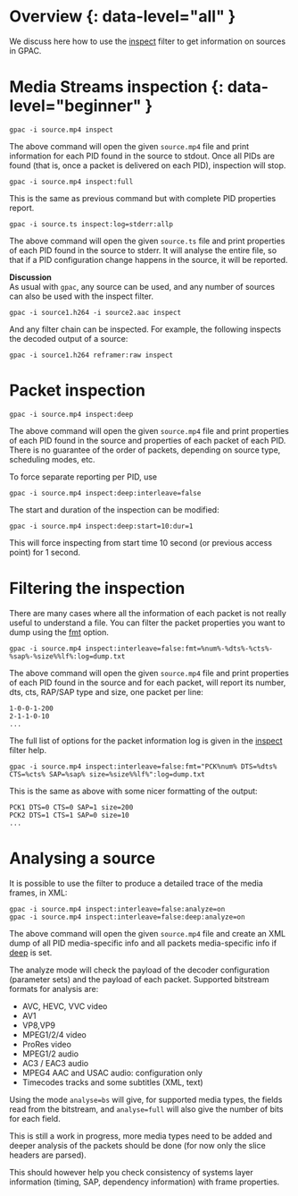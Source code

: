 # Overview {: data-level="all" }

We discuss here how to use the [inspect](inspect) filter to get information on sources in GPAC.  


# Media Streams inspection {: data-level="beginner" }
 
```
gpac -i source.mp4 inspect
```

The above command will open the given `source.mp4` file and print information for each PID found in the source to stdout. Once all PIDs are found (that is, once a packet is delivered on each PID), inspection will stop.

```
gpac -i source.mp4 inspect:full
```

This is the same as previous command but with complete PID properties report.

```gpac -i source.ts inspect:log=stderr:allp```

The above command will open the given `source.ts` file and print properties of each PID found in the source to stderr. It will analyse the entire file, so that if a PID configuration change happens in the source, it will be reported.


__Discussion__  
As usual with ```gpac```, any source can be used, and any number of sources can also be used with the inspect filter.

```
gpac -i source1.h264 -i source2.aac inspect
```

And any filter chain can be inspected. For example, the following inspects the decoded output of a source: 
```
gpac -i source1.h264 reframer:raw inspect
```


# Packet inspection

```
gpac -i source.mp4 inspect:deep
```

The above command will open the given `source.mp4` file and print properties of each PID found in the source and properties of each packet of each PID. There is no guarantee of the order of packets, depending on source type, scheduling modes, etc.   

To force separate reporting per PID, use

```
gpac -i source.mp4 inspect:deep:interleave=false
```


The start and duration of the inspection can be modified:

```
gpac -i source.mp4 inspect:deep:start=10:dur=1
```

This will force inspecting from start time 10 second (or previous access point) for 1 second.

# Filtering the inspection

There are many cases where all the information of each packet is not really useful to understand a file. You can filter the packet properties you want to dump using the [fmt](inspect#fmt) option. 
```
gpac -i source.mp4 inspect:interleave=false:fmt=%num%-%dts%-%cts%-%sap%-%size%%lf%:log=dump.txt
```

The above command will open the given `source.mp4` file and print properties of each PID found in the source and for each packet, will report its number, dts, cts, RAP/SAP type and size, one packet per line:
```
1-0-0-1-200
2-1-1-0-10
...
```

The full list of options for the packet information log is given in the [inspect](inspect) filter help.

```
gpac -i source.mp4 inspect:interleave=false:fmt="PCK%num% DTS=%dts% CTS=%cts% SAP=%sap% size=%size%%lf%":log=dump.txt
```

This is the same as above with some nicer formatting of the output:
```
PCK1 DTS=0 CTS=0 SAP=1 size=200
PCK2 DTS=1 CTS=1 SAP=0 size=10
...
```


# Analysing a source

It is possible to use the filter to produce a detailed trace of the media frames, in XML:
```
gpac -i source.mp4 inspect:interleave=false:analyze=on
gpac -i source.mp4 inspect:interleave=false:deep:analyze=on
```

The above command will open the given `source.mp4` file and create an XML dump of all PID media-specific info and all packets media-specific info if [deep](inspect#deep) is set. 

The analyze mode will check the payload of the decoder configuration (parameter sets)  and the payload of each packet. Supported bitstream formats for analysis are:

- AVC, HEVC, VVC video
- AV1
- VP8,VP9
- MPEG1/2/4 video
- ProRes video
- MPEG1/2 audio
- AC3 / EAC3 audio
- MPEG4 AAC and USAC audio: configuration only
- Timecodes tracks and some subtitles (XML, text)


Using the mode `analyse=bs` will give, for supported media types, the fields read from the bitstream, and  `analyse=full` will also give the number of bits for each field.

This is still a work in progress, more media types need to be added and deeper analysis of the packets should be done (for now only the slice headers are parsed).

This should however help you check consistency of systems layer information (timing, SAP, dependency information) with frame properties.
